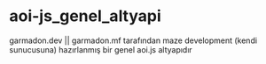 # aoi-js_genel_altyapi
 garmadon.dev || garmadon.mf tarafından maze development (kendi sunucusuna) hazırlanmış bir genel aoi.js altyapıdır
